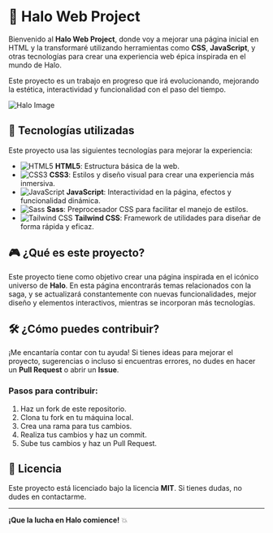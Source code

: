 # 🚀 Halo Web Project

Bienvenido al **Halo Web Project**, donde voy a mejorar una página inicial en HTML y la transformaré utilizando herramientas como **CSS**, **JavaScript**, y otras tecnologías para crear una experiencia web épica inspirada en el mundo de Halo. 

Este proyecto es un trabajo en progreso que irá evolucionando, mejorando la estética, interactividad y funcionalidad con el paso del tiempo.

![Halo Image](https://upload.wikimedia.org/wikipedia/commons/thumb/6/66/Halo_3_Logo.png/500px-Halo_3_Logo.png)

## 🚨 Tecnologías utilizadas

Este proyecto usa las siguientes tecnologías para mejorar la experiencia:

- ![HTML5](https://img.shields.io/badge/HTML5-%23E34F26.svg?&style=for-the-badge&logo=html5&logoColor=white) **HTML5**: Estructura básica de la web.
- ![CSS3](https://img.shields.io/badge/CSS3-%231572B6.svg?&style=for-the-badge&logo=css3&logoColor=white) **CSS3**: Estilos y diseño visual para crear una experiencia más inmersiva.
- ![JavaScript](https://img.shields.io/badge/JavaScript-%23F7DF1E.svg?&style=for-the-badge&logo=javascript&logoColor=black) **JavaScript**: Interactividad en la página, efectos y funcionalidad dinámica.
- ![Sass](https://img.shields.io/badge/SASS-%23CC6699.svg?&style=for-the-badge&logo=sass&logoColor=white) **Sass**: Preprocesador CSS para facilitar el manejo de estilos.
- ![Tailwind CSS](https://img.shields.io/badge/Tailwind%20CSS-%2338B2AC.svg?&style=for-the-badge&logo=tailwindcss&logoColor=white) **Tailwind CSS**: Framework de utilidades para diseñar de forma rápida y eficaz.

## 🎮 ¿Qué es este proyecto?

Este proyecto tiene como objetivo crear una página inspirada en el icónico universo de **Halo**. En esta página encontrarás temas relacionados con la saga, y se actualizará constantemente con nuevas funcionalidades, mejor diseño y elementos interactivos, mientras se incorporan más tecnologías.

## 🛠 ¿Cómo puedes contribuir?

¡Me encantaría contar con tu ayuda! Si tienes ideas para mejorar el proyecto, sugerencias o incluso si encuentras errores, no dudes en hacer un **Pull Request** o abrir un **Issue**.

### Pasos para contribuir:

1. Haz un fork de este repositorio.
2. Clona tu fork en tu máquina local.
3. Crea una rama para tus cambios.
4. Realiza tus cambios y haz un commit.
5. Sube tus cambios y haz un Pull Request.

## 📜 Licencia

Este proyecto está licenciado bajo la licencia **MIT**. Si tienes dudas, no dudes en contactarme.

---

**¡Que la lucha en Halo comience!** 💥
